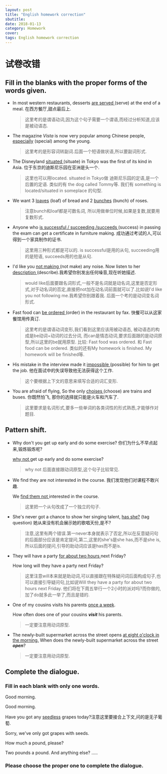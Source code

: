 ```yaml
---
layout: post
title: "English homework correction"
sbutitle: 
date: 2018-01-13
category: Homework  
cover: 
tags: English homework correction
---
```


# 试卷改错

## Fill in the blanks with the proper forms of the words given.

* In most western restaurants, desserts <u> are served </u> \(serve\) at the end of a meal. 在西方餐厅,甜点最后上.
  > 这里考的是谓语动词,因为这个句子需要一个谓语,而经过分析知道,应该是被动语态.

* The magazine _Vista_ is now very popular among Chinese people, <u>especially</u> \(special\) among the young.
  > 这里考的是形容词转副词.后面一个短语做状语,所以要副词形式.

* The Disneyland <u> situated </u> \(situate\) in Tokyo was the first of its kind in Asia.  位于东京的迪斯尼乐园在亚洲是头一个.

  > 这里也可以用located. situated in Tokyo做 迪斯尼乐园的定语,是一个后置的定语. 类似的有 the dog called Tommy等. 我们有 something is located/situated in someplace 的句型.

* We want 3 <u>loaves</u> \(loaf\) of bread and 2 <u>bunches</u> \(bunch\) of roses.
  > 注意bunch和loaf都是可数名词, 所以用做单位时候,如果是复数,就要用复数形式.

* Anyone who <u>is successful / succeeding /succeeds </u> \(success\) in passing the exam can get a certificate in furniture making. 成功通过考试的人,可以得到一个家具制作的证书.
  > 这里用三种形式都是可以的. is successful是用的从句, succeeding用的是短语, succeeds用的也是从句.

* I'd like you <u> not making </u> \(not make\) any noise. Now listen to her<u> description </u> \(describe\).我希望你别发出任何噪音,现在听她描述.
  > would like后面要跟名词形式,一般不是名词就是动名词,这里是否定形式,对于动名词的否定,直接把not加在动名词前面就可以了.比如说I'd like you not following me.我希望你别跟着我. 后面一个考的是动词变名词形式.

* Fast food can <u>be ordered </u>\(order\) in the restaurant by fax.  快餐可以从这家餐馆用传真订.
  > 这里考的是谓语动词变形,我们看到这里应该用被动语态, 被动语态的构成是be动词+动词的过去分词, 而can是情态动词,要求后面跟的是动词原型,所以这里的be就用原型. 比较: Fast food was ordered. 和 Fast food can be ordered. 类似的还有My homework is finished. My homework will be finished等.

* His mistake in the interview made it <u> impossible </u> \(possible\) for him to get the job. 他在面试中的失误导致他无法获得这个工作.
  > 这个要根据上下文的意思来填写合适的词汇变形.

* You are afraid of flying, So the only <u> choises </u> \(choose\) are trains and buses. 你既然怕飞, 那你的选择就只能是火车和汽车了.
  > 这里要求是名词形式,要多一些单词的各类词性的形式熟悉,才能够作对题目.

## Pattern shift.

* Why don't you get up early and do some exercise? 你们为什么不早点起来,锻炼锻炼呢?
  
  <u>why not </u> get up early and do some exercise?
  > why not 后面直接跟动词原型,这个句子比较常见.

* We find they are not interested in the course. 我们发现他们对课程不敢兴趣.
  
  We <u>find them not </u>interested in the course.
  > 这里把一个从句改成了一个独立的句子.

* She's never got a chance to show her singing talent, <u>has she?</u> \(tag question\) 她从来没有机会展示她的歌唱天份,是不?
  >注意,这里有两个错误.第一never本身就表示了否定,所以在反意疑问句的后面部分应该是肯定提问,第二,这里的she's是she has,而不是she is,所以后面的提问,引导的助动词应该是has而不是is.

* They will have a party <u>for about two hours </u> next Friday?
  
  How long will they have a party next Friday?
  >这里注意will本来就是助动词,可以直接跟在特殊疑问词后面构成句子,也可以直接引导疑问句,比如说Will they have a party for about two hours next Friday. 他们将在下周五举行一个2小时的派对吗?而你做的,加了do就多此一举了,而且是错的.
  
* One of my cousins visits his parents <u> once a week</u>.

  How often does one of your cousins ___visit___ his parents.
  > 一定要注意用动词原型.

* The newly-built supermarket across the street opens <u>at eight o'clock in the morning.</u>
  When does the newly-built supermarket across the street ___open___?
  > 一定要注意用动词原型.

## Complete the dialogue.
  
### Fill in each blank with only one words.
  Good morning.

  Good morning.

  Have you got any <u>seedless</u> grapes today?注意这里要接合上下文,问的是无子葡萄.

  Sorry, we've only got grapes with seeds.

  How much a pound, please?

  Two pounds a pound. And anything else? .....

### Please choose the proper one to complete the dialogue.




